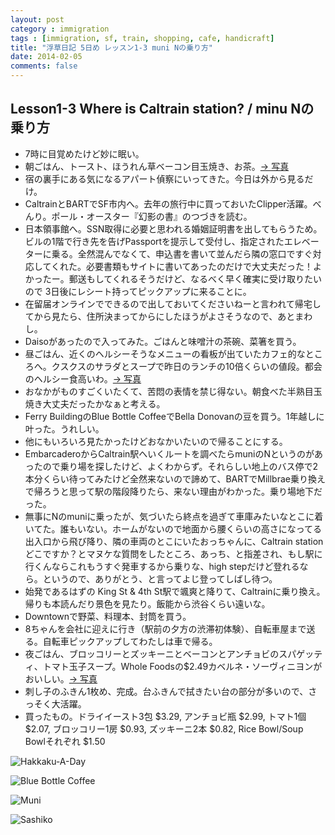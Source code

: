 ```yaml
---
layout: post
category : immigration
tags : [immigration, sf, train, shopping, cafe, handicraft]
title: "浮草日記 5日め レッスン1-3 muni Nの乗り方"
date: 2014-02-05
comments: false
---
```


## Lesson1-3 Where is Caltrain station? / minu Nの乗り方

* 7時に目覚めたけど妙に眠い。&nbsp; 
* 朝ごはん、トースト、ほうれん草ベーコン目玉焼き、お茶。[-> 写真](http://instagram.com/p/kD66zslDe5/)
* 宿の裏手にある気になるアパート偵察にいってきた。今日は外から見るだけ。&nbsp; 
* CaltrainとBARTでSF市内へ。去年の旅行中に買っておいたClipper活躍。べんり。ポール・オースター『幻影の書』のつづきを読む。
* 日本領事館へ。SSN取得に必要と思われる婚姻証明書を出してもらうため。ビルの1階で行き先を告げPassportを提示して受付し、指定されたエレベーターに乗る。全然混んでなくて、申込書を書いて並んだら隣の窓口ですぐ対応してくれた。必要書類もサイトに書いてあったのだけで大丈夫だった！よかったー。郵送もしてくれるそうだけど、なるべく早く確実に受け取りたいので 3日後にレシート持ってピックアップに来ることに。
* 在留届オンラインでできるので出しておいてくださいねーと言われて帰宅してから見たら、住所決まってからにしたほうがよさそうなので、あとまわし。&nbsp; 
* Daisoがあったので入ってみた。ごはんと味噌汁の茶碗、菜箸を買う。
* 昼ごはん、近くのヘルシーそうなメニューの看板が出ていたカフェ的なところへ。クスクスのサラダとスープで昨日のランチの10倍くらいの値段。都会のヘルシー食高いわ。[-> 写真](http://instagram.com/p/kD7HTIFDfD/)
* おなかがものすごくいたくて、苦悶の表情を禁じ得ない。朝食べた半熟目玉焼き大丈夫だったかなぁと考える。&nbsp; 
* Ferry BuildingのBlue Bottle CoffeeでBella Donovanの豆を買う。1年越しに叶った。うれしい。
* 他にもいろいろ見たかったけどおなかいたいので帰ることにする。&nbsp; 
* EmbarcaderoからCaltrain駅へいくルートを調べたらmuniのNというのがあったので乗り場を探したけど、よくわからず。それらしい地上のバス停で2本分くらい待ってみたけど全然来ないので諦めて、BARTでMillbrae乗り換えで帰ろうと思って駅の階段降りたら、来ない理由がわかった。乗り場地下だった。
* 無事にNのmuniに乗ったが、気づいたら終点を過ぎて車庫みたいなとこに着いてた。誰もいない。ホームがないので地面から腰くらいの高さになってる出入口から飛び降り、隣の車両のとこにいたおっちゃんに、Caltrain stationどこですか？とマヌケな質問をしたところ、あっち、と指差され、もし駅に行くんならこれもうすぐ発車するから乗りな、high stepだけど登れるなら。というので、ありがとう、と言ってよじ登ってしばし待つ。
* 始発であるはずの King St & 4th St駅で颯爽と降りて、Caltrainに乗り換え。帰りも本読んだり景色を見たり。飯能から渋谷くらい遠いな。
* Downtownで野菜、料理本、封筒を買う。
* 8ちゃんを会社に迎えに行き（駅前の夕方の渋滞初体験）、自転車屋まで送る。自転車ピックアップしてわたしは車で帰る。
* 夜ごはん、ブロッコリーとズッキーニとベーコンとアンチョビのスパゲッティ、トマト玉子スープ。Whole Foodsの$2.49カベルネ・ソーヴィニヨンがおいしい。[-> 写真](http://instagram.com/p/kD7XZKFDfY/)
* 刺し子のふきん1枚め、完成。台ふきんで拭きたい台の部分が多いので、さっそく大活躍。
* 買ったもの。ドライイースト3包 $3.29, アンチョビ瓶 $2.99, トマト1個 $2.07, ブロッコリー1房 $0.93, ズッキーニ2本 $0.82, Rice Bowl/Soup Bowlそれぞれ $1.50

![Hakkaku-A-Day](https://lh3.googleusercontent.com/-e3idR3CJKFA/UvM16zY_3WI/AAAAAAABmiU/eGVW9BUOHuU/w620-h465-no/14+-+1)

![Blue Bottle Coffee](https://lh6.googleusercontent.com/-Pps4bR1QvBE/UvQxQTCXLYI/AAAAAAABmsE/2Izbu3nLeuc/w620-h465-no/P1140911.JPG)

![Muni](https://lh5.googleusercontent.com/-Wt0PdKbxXY0/UvV_SBSOiKI/AAAAAAAB3vA/fB8HwUKCywQ/w620-h465-no/P1140919.JPG)

![Sashiko](https://lh3.googleusercontent.com/-8uG2dkeGCOI/UvQxcaUkMbI/AAAAAAABmzU/Acp9Ynzp5xQ/w620-h465-no/P1140940.JPG)
